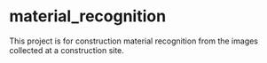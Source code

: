 # material_recognition
This project is for construction material recognition from the images collected at a construction site.  
